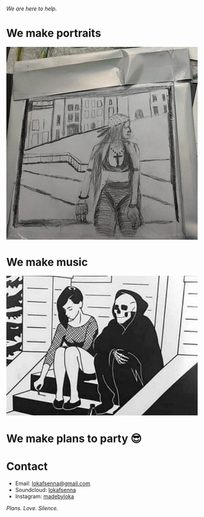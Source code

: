 ###### We are here to help.

# We make portraits 
![Portrait](portrait.png)
 
# We make music
![Album](album.png)

# We make plans to party 😎

# Contact
 - Email: lokafsenna@gmail.com
 - Soundcloud: [lokafsenna](https://www.soundcloud.com/lokafsenna/)
 - Instagram: [madebyloka](https://www.instagram.com/madebyloka/)

*Plans. Love. Silence.*


